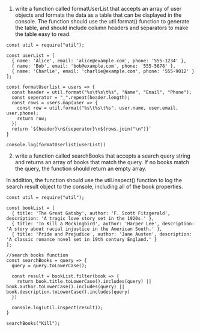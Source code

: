 1. write a function called formatUserList that accepts an array of user objects and formats the data as a table that can be displayed in the console.
The function should use the util.format() function to generate the table,
and should include column headers and separators to make the table easy to read.

```
const util = require("util");

const userList = [
  { name: 'Alice', email: 'alice@example.com', phone: '555-1234' },
  { name: 'Bob', email: 'bob@example.com', phone: '555-5678' },
  { name: 'Charlie', email: 'charlie@example.com', phone: '555-9012' }
]; 

const formatUserlist = users => {
  const header = util.format("%s\t%s\t%s", "Name", "Email", "Phone");
  const seperator = "_".repeat(header.length);
  const rows = users.map(user => {
    const row = util.format("%s\t%s\t%s", user.name, user.email, user.phone);
    return row;
  })
  return `${header}\n${seperator}\n${rows.join("\n")}`
}

console.log(formatUserlist(userList))
```
2. write a function called searchBooks that accepts a search query string and returns an array of books that match the query. If no books match the query, the function should return an empty array.

In addition, the function should use the util.inspect() function to log the search result object to the console, including all of the book properties.

```
const util = require("util");

const bookList = [
  { title: 'The Great Gatsby', author: 'F. Scott Fitzgerald', description: 'A tragic love story set in the 1920s.' },
  { title: 'To Kill a Mockingbird', author: 'Harper Lee', description: 'A story about racial injustice in the American South.' },
  { title: 'Pride and Prejudice', author: 'Jane Austen', description: 'A classic romance novel set in 19th century England.' }
];

//search books function
const searchBooks = query => {
  query = query.toLowerCase();
  
  const result = bookList.filter(book => {
    return book.title.toLowerCase().includes(query) || book.author.toLowerCase().includes(query) || book.description.toLowerCase().includes(query)
  })

  console.log(util.inspect(result));
}

searchBooks("Kill");
```
